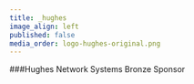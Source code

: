 ```yaml
---
title: _hughes
image_align: left
published: false
media_order: logo-hughes-original.png
---
```


###Hughes Network Systems
Bronze Sponsor